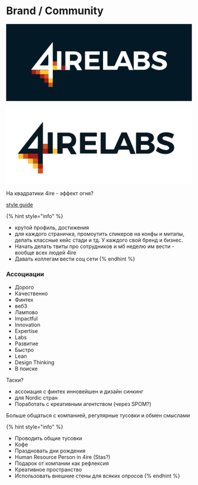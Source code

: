 # Brand / Community

![](../../.gitbook/assets/4ire-labs-logo.png)

![](../../.gitbook/assets/fonts-+-colors-2.png)

На квадратики 4ire - эффект огня?

[style guide](https://www.figma.com/file/TBaNlFwSZ3i9mB7UdN1wCD44/4IRE-Style-Guide)

{% hint style="info" %}
* крутой профиль, достижения
* для каждого страничка, промоутить спикеров на конфы и митапы, делать классные кейс стади и тд. У каждого свой бренд и бизнес.
* Начать делать твиты про сотрудников и мб неделю им вести - вообще всех людей 4ire
* Давать коллегам вести соц сети
{% endhint %}

### Ассоциации

* Дорого
* Качественно
* Финтех
* веб3
* Лампово
* Impactful
* Innovation
* Expertise
* Labs
* Развитие
* Быстро
* Lean
* Design Thinking
* В поиске

Таски?

* ассоиация с финтех инновейшен и дизайн синкинг
* для Nordic стран
* Поработать с креативным агентством \(через SPOM?\)

Больше общаться с компанией, регулярные тусовки и обмен смыслами

{% hint style="info" %}
* Проводить общие тусовки
* Кофе
* Праздновать дни рождения
* Human Resource Person in 4ire \(Stas?\)
* Подарок от компании как рефлексия
* Креативное пространство
* Использовать внешние стены для всяких опросов
{% endhint %}

